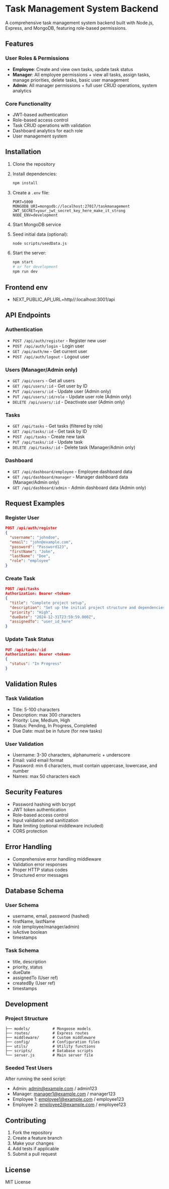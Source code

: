 # Task Management System Backend

A comprehensive task management system backend built with Node.js, Express, and MongoDB, featuring role-based permissions.

## Features

### User Roles & Permissions
- **Employee**: Create and view own tasks, update task status
- **Manager**: All employee permissions + view all tasks, assign tasks, manage priorities, delete tasks, basic user management
- **Admin**: All manager permissions + full user CRUD operations, system analytics

### Core Functionality
- JWT-based authentication
- Role-based access control
- Task CRUD operations with validation
- Dashboard analytics for each role
- User management system

## Installation

1. Clone the repository
2. Install dependencies:
   ```bash
   npm install
   ```

3. Create a `.env` file:
   ```
   PORT=5000
   MONGODB_URI=mongodb://localhost:27017/taskmanagement
   JWT_SECRET=your_jwt_secret_key_here_make_it_strong
   NODE_ENV=development
   ```

4. Start MongoDB service

5. Seed initial data (optional):
   ```bash
   node scripts/seedData.js
   ```

6. Start the server:
   ```bash
   npm start
   # or for development
   npm run dev
   ```

## Frontend env 
- NEXT_PUBLIC_API_URL=http//:localhost:3001/api

## API Endpoints

### Authentication
- `POST /api/auth/register` - Register new user
- `POST /api/auth/login` - Login user
- `GET /api/auth/me` - Get current user
- `POST /api/auth/logout` - Logout user

### Users (Manager/Admin only)
- `GET /api/users` - Get all users
- `GET /api/users/:id` - Get user by ID
- `PUT /api/users/:id` - Update user (Admin only)
- `PUT /api/users/:id/role` - Update user role (Admin only)
- `DELETE /api/users/:id` - Deactivate user (Admin only)

### Tasks
- `GET /api/tasks` - Get tasks (filtered by role)
- `GET /api/tasks/:id` - Get task by ID
- `POST /api/tasks` - Create new task
- `PUT /api/tasks/:id` - Update task
- `DELETE /api/tasks/:id` - Delete task (Manager/Admin only)

### Dashboard
- `GET /api/dashboard/employee` - Employee dashboard data
- `GET /api/dashboard/manager` - Manager dashboard data (Manager/Admin only)
- `GET /api/dashboard/admin` - Admin dashboard data (Admin only)

## Request Examples

### Register User
```json
POST /api/auth/register
{
  "username": "johndoe",
  "email": "john@example.com",
  "password": "Password123",
  "firstName": "John",
  "lastName": "Doe",
  "role": "employee"
}
```

### Create Task
```json
POST /api/tasks
Authorization: Bearer <token>
{
  "title": "Complete project setup",
  "description": "Set up the initial project structure and dependencies",
  "priority": "High",
  "dueDate": "2024-12-31T23:59:59.000Z",
  "assignedTo": "user_id_here"
}
```

### Update Task Status
```json
PUT /api/tasks/:id
Authorization: Bearer <token>
{
  "status": "In Progress"
}
```

## Validation Rules

### Task Validation
- Title: 5-100 characters
- Description: max 300 characters
- Priority: Low, Medium, High
- Status: Pending, In Progress, Completed
- Due Date: must be in future (for new tasks)

### User Validation
- Username: 3-30 characters, alphanumeric + underscore
- Email: valid email format
- Password: min 6 characters, must contain uppercase, lowercase, and number
- Names: max 50 characters each

## Security Features
- Password hashing with bcrypt
- JWT token authentication
- Role-based access control
- Input validation and sanitization
- Rate limiting (optional middleware included)
- CORS protection

## Error Handling
- Comprehensive error handling middleware
- Validation error responses
- Proper HTTP status codes
- Structured error messages

## Database Schema

### User Schema
- username, email, password (hashed)
- firstName, lastName
- role (employee/manager/admin)
- isActive boolean
- timestamps

### Task Schema
- title, description
- priority, status
- dueDate
- assignedTo (User ref)
- createdBy (User ref)
- timestamps

## Development

### Project Structure
```
├── models/          # Mongoose models
├── routes/          # Express routes
├── middleware/      # Custom middleware
├── config/          # Configuration files
├── utils/           # Utility functions
├── scripts/         # Database scripts
└── server.js        # Main server file
```

### Seeded Test Users
After running the seed script:
- Admin: admin@example.com / admin123
- Manager: manager1@example.com / manager123
- Employee 1: employee1@example.com / employee123
- Employee 2: employee2@example.com / employee123

## Contributing
1. Fork the repository
2. Create a feature branch
3. Make your changes
4. Add tests if applicable
5. Submit a pull request

## License
MIT License